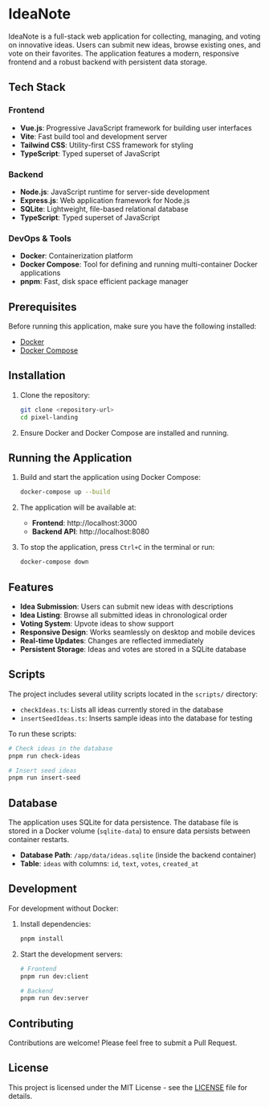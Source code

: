 # IdeaNote

IdeaNote is a full-stack web application for collecting, managing, and voting on innovative ideas. Users can submit new ideas, browse existing ones, and vote on their favorites. The application features a modern, responsive frontend and a robust backend with persistent data storage.

## Tech Stack

### Frontend
- **Vue.js**: Progressive JavaScript framework for building user interfaces
- **Vite**: Fast build tool and development server
- **Tailwind CSS**: Utility-first CSS framework for styling
- **TypeScript**: Typed superset of JavaScript

### Backend
- **Node.js**: JavaScript runtime for server-side development
- **Express.js**: Web application framework for Node.js
- **SQLite**: Lightweight, file-based relational database
- **TypeScript**: Typed superset of JavaScript

### DevOps & Tools
- **Docker**: Containerization platform
- **Docker Compose**: Tool for defining and running multi-container Docker applications
- **pnpm**: Fast, disk space efficient package manager

## Prerequisites

Before running this application, make sure you have the following installed:

- [Docker](https://docs.docker.com/get-docker/)
- [Docker Compose](https://docs.docker.com/compose/install/)

## Installation

1. Clone the repository:
   ```bash
   git clone <repository-url>
   cd pixel-landing
   ```

2. Ensure Docker and Docker Compose are installed and running.

## Running the Application

1. Build and start the application using Docker Compose:
   ```bash
   docker-compose up --build
   ```

2. The application will be available at:
   - **Frontend**: http://localhost:3000
   - **Backend API**: http://localhost:8080

3. To stop the application, press `Ctrl+C` in the terminal or run:
   ```bash
   docker-compose down
   ```

## Features

- **Idea Submission**: Users can submit new ideas with descriptions
- **Idea Listing**: Browse all submitted ideas in chronological order
- **Voting System**: Upvote ideas to show support
- **Responsive Design**: Works seamlessly on desktop and mobile devices
- **Real-time Updates**: Changes are reflected immediately
- **Persistent Storage**: Ideas and votes are stored in a SQLite database

## Scripts

The project includes several utility scripts located in the `scripts/` directory:

- `checkIdeas.ts`: Lists all ideas currently stored in the database
- `insertSeedIdeas.ts`: Inserts sample ideas into the database for testing

To run these scripts:

```bash
# Check ideas in the database
pnpm run check-ideas

# Insert seed ideas
pnpm run insert-seed
```

## Database

The application uses SQLite for data persistence. The database file is stored in a Docker volume (`sqlite-data`) to ensure data persists between container restarts.

- **Database Path**: `/app/data/ideas.sqlite` (inside the backend container)
- **Table**: `ideas` with columns: `id`, `text`, `votes`, `created_at`

## Development

For development without Docker:

1. Install dependencies:
   ```bash
   pnpm install
   ```

2. Start the development servers:
   ```bash
   # Frontend
   pnpm run dev:client

   # Backend
   pnpm run dev:server
   ```

## Contributing

Contributions are welcome! Please feel free to submit a Pull Request.

## License

This project is licensed under the MIT License - see the [LICENSE](LICENSE) file for details.
